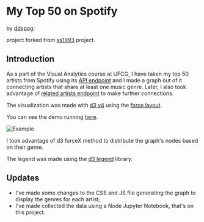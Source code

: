 # My Top 50 on Spotify
by [ddspog](http://ghithub.com/ddspog);

project forked from [ss1993](https://github.com/ss1993/my-spotify-top50) project.

## Introduction

As a part of the Visual Analytics course at UFCG, I have taken my top 50 artists from Spotify using its [API endpoint](https://developer.spotify.com/web-api/get-users-top-artists-and-tracks/) and I made a graph out of it connecting artists that share at least one music genre. Later, I also took advantage of [related artists endpoint](https://developer.spotify.com/web-api/get-related-artists/) to make further connections.

The visualization was made with [d3 v4](https://github.com/d3/d3/wiki) using the [force layout](https://github.com/d3/d3-force).

You can see the demo running [here](https://ddspog.github.io/my-spotify-top50/).

![Example](thumbnail.png)

I took advantage of d3 forceX method to distribute the graph's nodes based on their genre.

The legend was made using the [d3 legend](http://d3-legend.susielu.com) library.

## Updates

- I've made some changes to the CSS and JS file generating the graph to display the genres for each artist;
- I've made collected the data using a Node Jupyter Notebook, that's on this project.
